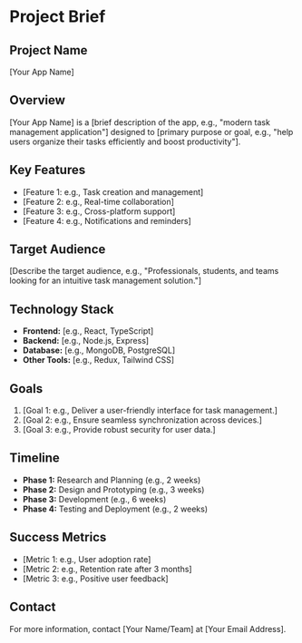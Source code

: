 # Project Brief

## Project Name
[Your App Name]

## Overview
[Your App Name] is a [brief description of the app, e.g., "modern task management application"] designed to [primary purpose or goal, e.g., "help users organize their tasks efficiently and boost productivity"].

## Key Features
- [Feature 1: e.g., Task creation and management]
- [Feature 2: e.g., Real-time collaboration]
- [Feature 3: e.g., Cross-platform support]
- [Feature 4: e.g., Notifications and reminders]

## Target Audience
[Describe the target audience, e.g., "Professionals, students, and teams looking for an intuitive task management solution."]

## Technology Stack
- **Frontend:** [e.g., React, TypeScript]
- **Backend:** [e.g., Node.js, Express]
- **Database:** [e.g., MongoDB, PostgreSQL]
- **Other Tools:** [e.g., Redux, Tailwind CSS]

## Goals
1. [Goal 1: e.g., Deliver a user-friendly interface for task management.]
2. [Goal 2: e.g., Ensure seamless synchronization across devices.]
3. [Goal 3: e.g., Provide robust security for user data.]

## Timeline
- **Phase 1:** Research and Planning (e.g., 2 weeks)
- **Phase 2:** Design and Prototyping (e.g., 3 weeks)
- **Phase 3:** Development (e.g., 6 weeks)
- **Phase 4:** Testing and Deployment (e.g., 2 weeks)

## Success Metrics
- [Metric 1: e.g., User adoption rate]
- [Metric 2: e.g., Retention rate after 3 months]
- [Metric 3: e.g., Positive user feedback]

## Contact
For more information, contact [Your Name/Team] at [Your Email Address].
